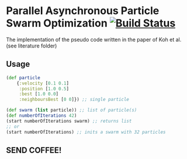 # Parallel Asynchronous Particle Swarm Optimization  [![Build Status](https://app.travis-ci.com/wurstbroteater/papso.svg?token=p8UbHeQhFdd4xZrZhbxs&branch=main)](https://app.travis-ci.com/wurstbroteater/papso)


The implementation of the pseudo code written in the paper of Koh et al. (see literature folder)

## Usage

```clojure
(def particle 
    {:velocity [0.1 0.1]
     :position [1.0 0.5]
     :best [1.0 0.0]
     :neighboursBest [0 0]}) ;; single particle

(def swarm (list particle)) ;; list of particle(s)
(def numberOfIterations 42)
(start numberOfIterations swarm) ;; returns list
;; or
(start numberOfIterations) ;; inits a swarm with 32 particles
```

## SEND COFFEE!
